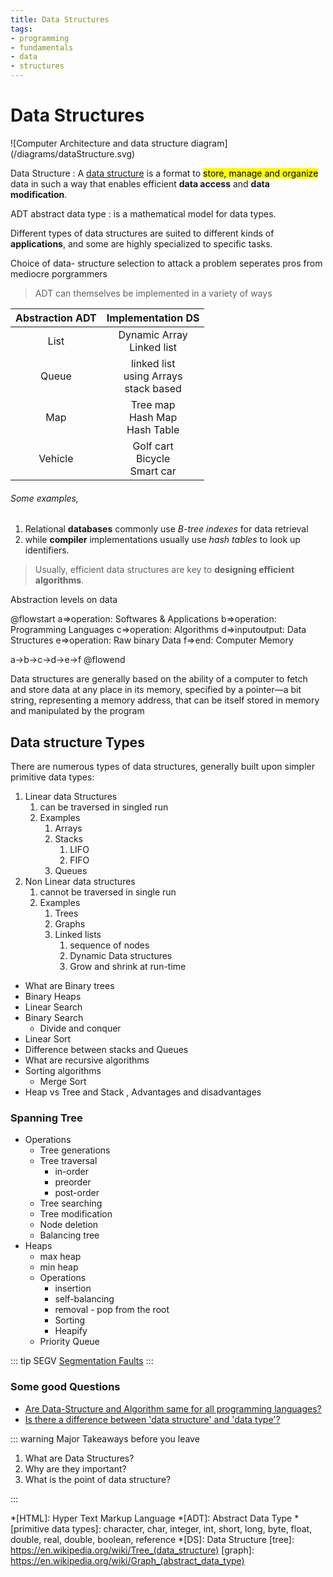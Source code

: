 ```yaml
---
title: Data Structures
tags:
- programming
- fundamentals
- data
- structures
---
```


# Data Structures

<TagLinks />

<object type="image/svg+xml" data="/diagrams/dataStructure.svg" class="logo" width="100%" height="200px">
  <!-- Fallback Image -->
   ![Computer Architecture and data structure diagram](/diagrams/dataStructure.svg)
</object>

Data Structure
: A [data structure] is a format to
<mark>store, manage and organize</mark>
data in such a way that enables
efficient **data access** and **data modification**.

ADT abstract data type
: is a mathematical model for data types.

Different types of data structures are suited to different kinds of **applications**, and some are highly specialized to specific tasks.

Choice of data- structure selection to attack a problem seperates pros from mediocre porgrammers

> ADT can themselves be implemented in a variety of ways

Abstraction ADT | Implementation DS
:--------------:|:-------------------:
List    | Dynamic Array<br> Linked list
Queue   | linked list<br> using Arrays<br> stack based
Map     | Tree map<br> Hash Map<br> Hash Table<br>
Vehicle   | Golf cart<br> Bicycle<br> Smart car

###### Some examples,

1. Relational **databases** commonly use *B-tree indexes* for data retrieval
1. while **compiler** implementations usually use *hash tables* to look up identifiers.


> Usually, efficient data structures are key to **designing efficient algorithms**.

Abstraction levels on data

@flowstart
a=>operation: Softwares & Applications
b=>operation: Programming Languages
c=>operation: Algorithms
d=>inputoutput: Data Structures
e=>operation: Raw binary Data
f=>end: Computer Memory

a->b->c->d->e->f
@flowend

Data structures are generally based on the ability of a computer to fetch and store data at any place in its memory, specified by a pointer—a bit string, representing a memory address, that can be itself stored in memory and manipulated by the program

## Data structure Types

There are numerous types of data structures, generally built upon simpler primitive data types:

1. Linear data Structures
   1. can be traversed in singled run
   2. Examples
      1. Arrays
      2. Stacks
         1. LIFO
         2. FIFO
      3. Queues
2. Non Linear data structures
   1. cannot be traversed in single run
   2. Examples
      1. Trees
      2. Graphs
      3. Linked lists
         1. sequence of nodes
         2. Dynamic Data structures
         3. Grow and shrink at run-time

* What are Binary trees
* Binary Heaps
* Linear Search
* Binary Search
  * Divide and conquer
* Linear Sort
* Difference between stacks and Queues
* What are recursive algorithms
* Sorting algorithms
  * Merge Sort
* Heap vs Tree and Stack , Advantages and disadvantages

### Spanning Tree

* Operations
  * Tree generations
  * Tree traversal
    * in-order
    * preorder
    * post-order
  * Tree searching
  * Tree modification
  * Node deletion
  * Balancing tree
* Heaps
  * max heap
  * min heap
  * Operations
    * insertion
    * self-balancing
    * removal - pop from the root
    * Sorting
    * Heapify
  * Priority Queue

::: tip SEGV
[Segmentation Faults](https://en.wikipedia.org/wiki/Segmentation_fault)
:::


### Some good Questions

* [Are Data-Structure and Algorithm same for all programming languages?](https://stackoverflow.com/questions/26181785/is-data-structure-and-algorithm-same-for-all-programming-languages)
* [Is there a difference between 'data structure' and 'data type'?](https://stackoverflow.com/questions/18940961/is-there-a-difference-between-data-structure-and-data-type/18940989)


::: warning Major Takeaways before you leave

1. What are Data Structures?
2. Why are they important?
3. What is the point of data structure?

:::


<Disqus />
<SimpleNewsletter/>


[data structure]: https://en.wikipedia.org/wiki/Data_structure
*[HTML]: Hyper Text Markup Language
*[ADT]: Abstract Data Type
*[primitive data types]: character, char, integer, int, short, long, byte, float, double, real, double, boolean, reference
*[DS]: Data Structure
[tree]: https://en.wikipedia.org/wiki/Tree_(data_structure)
[graph]: https://en.wikipedia.org/wiki/Graph_(abstract_data_type)